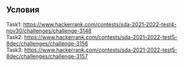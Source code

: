 ## Условия    
Task1: https://www.hackerrank.com/contests/sda-2021-2022-test4-nov30/challenges/challenge-3148   
Task2: https://www.hackerrank.com/contests/sda-2021-2022-test5-8dec/challenges/challenge-3156   
Task3: https://www.hackerrank.com/contests/sda-2021-2022-test5-8dec/challenges/challenge-3157
